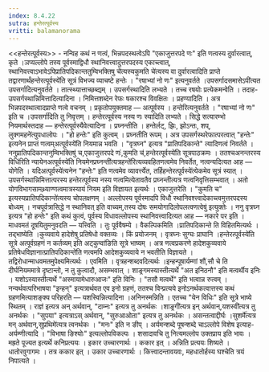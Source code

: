 ```yaml
---
index: 8.4.22
sutra: हन्तेरत्पूर्वस्य
vritti: balamanorama
---
```


<<हन्तेरत्पूर्वस्य>> - नन्विह कथं न णत्वं, भिन्नपदस्थत्वेऽपि "एकाजुत्तरपदे णः" इति णत्वस्य दुर्वारत्वात्, कृते ।ञप्यल्लोपे तस्य पूर्वस्माद्विधौ स्थानिवत्त्वादुत्तरपदस्य एकाच्त्वात्, स्थानिवत्त्वाऽभावेऽपिप्रातिपदिकान्ततुम्विभक्तिषु चे॑त्यस्यकुमति चे॑त्यस्य वा दुर्वारत्वादिति प्राप्ते तद्वारणार्थंहन्तेरत्पूर्वस्ये॑ति सूत्रं विभज्य व्याचष्टे हन्तेः । "रषाभ्यां नो णः" इत्यनुवर्तते ।उपसर्गादसमासेऽपी॑त्यत उपसर्गादित्यनुवर्तते । तात्स्थ्यात्ताच्छब्द्यम् । उपसर्गस्थादिति लभ्यते । तच्च रषयोः प्रत्येकमन्वेति । तदाह-उपसर्गस्थान्निमित्तादित्यादिना । निमित्तशब्देन रेफः षकारश्च विवक्षितः । प्रहण्यादिति । अत्र भिन्नपदस्थात्वादप्राप्ते णत्वे वचनम् । प्रकृतोपयुक्तमाह — अत्पूर्वस्य । हन्तेरित्यनुवर्तते । "रषाभ्यां नो णः" इति च ।उपसर्गा॑दिति तु निवृत्तम् । हन्तेरत्पूर्वस्य नस्य णः स्यादिति लभ्यते । सिद्धे सत्यारम्भो नियमार्थस्तदाह — हन्तेरत्पूर्वस्यैवेत्यादिना । प्रघ्नन्तीति । हन्तेर्लट्, झिः, झोऽन्तः, शप्, लुक्गमहने॑त्युपधालोपः । "हो हन्तेः" इति कुत्वम् । प्रघ्नतीति रूपम् । अत्र उपसर्गस्थरेफात्परत्वात् "हन्तेः" इत्यनेन प्राप्तं णत्वम्अत्पूर्वस्ये॑ति नियमान्न भवति । "वृत्रघ्न" इत्यत्र "प्रातिपदिकान्ते" त्यादिणत्वं निवर्तते । ननुप्रातिपदिकान्तनुम्विभक्तिषु॑ च,एकाजुत्तरपदे णः॑,कुमति च॑,हन्तेरत्पूर्वस्ये॑ति सूत्रपाठक्रमः । ततश्चअनन्तरस्य विधि॑रिति न्यायेनअत्पूर्वस्ये॑ति नियमेनप्रघ्नन्ती॑त्यत्रहन्ते॑रित्यव्यवहितणत्वमेव निवर्तेत, नत्वन्यदित्यत आह — योगेति । यदिअत्पूर्वस्ये॑त्यनेन "हन्तेः" इति णत्वमेव व्यावर्त्त्येत, तर्हिहन्तेरत्पूर्वस्ये॑त्येकमेव सूत्रं स्यात् । उपसर्गस्थान्निमित्तात्परस्य हन्तेरत्पूर्वस्य नस्य णत्वमित्येतावतैव प्रघ्नन्तीत्यत्र णत्वनिवृत्तिसम्भवात् । अतो योगविभागसामथ्र्याण्णत्वमात्रस्यायं नियम इति विज्ञायत इत्यर्थः । एकाजुत्तरेति । "कुमति च" इत्यस्यप्रातिपदिकान्ते॑त्यस्य चोपलक्षणम् । अल्लोपस्य पूर्वस्मादपि विधौ स्थानिवश्त्त्वादेकाच्त्वमुत्तरपदस्य बोध्यम् । नचपूर्वत्रासिद्धे न स्थानिवत् इति वाच्यम्,तस्य दोषः समयोगादिलोपलत्वणत्वेषु॑ इत्युक्तेः । ननु वृत्रघ्न इत्यत्र "हो हन्तेः" इति कथं कुत्वं, पूर्वस्य विधावल्लोपस्य स्थानिवत्त्वादित्यत आह — नकारे पर इति । माधवमतं दूषयितुमनुवदति — यत्त्विति । तुः पूर्ववैषम्ये । वैकल्पिकमिति ।प्रातिपदिकान्ते ति विहितमित्यर्थः । तद्भाष्येति ।कुव्यवाये हादेशेषु प्रतिषेधो वक्तव्यः । किं प्रयोजनम् । वृत्रघ्नः सुग्घः प्राघानि ।हन्तेरत्पूर्वस्ये॑ति सूत्रे अत्पूर्वग्रहणं न कर्तव्यम् इति अट्कुप्वा॑ङिति सूत्रे भाष्यम् । अत्र णत्वप्रकरणे हादेशकुव्यवाये प्रतिषेधविज्ञानात्प्रातिपदिकान्ते॑ति णत्वमपि आदेशकुव्यवाये न भवतीति विज्ञायते । तद्विरोधान्माधवमतमुपेक्ष्यमित्यर्थः । एवमिति । वृत्रहन्शब्दवदित्यर्थः ।इन्हन्पूषार्यम्णां शौ॑,सौ चे ति दीर्घनियममात्रे दृष्टान्तो, न तु कुत्वादौ, असम्भवात् । शाङ्र्गमस्यास्तीत्यर्थे "अत इनिठनौ" इति मत्वर्थीय इनिः । यशोऽस्यास्तीत्यर्थे "अस्मायामेधारुआजः" इति विनिः । "तसौ मत्वर्थे" इति भत्वान्न रुत्वम् । नन्वर्थवत्परिभाषया "इन्हन्" इत्यत्रार्थवत एव इनो ग्रहणं, ततश्च विन्प्रत्यये इनोऽनर्थकत्वात्तस्य कथं ग्रहणमित्याशङ्क्य परिहरति — यशस्विन्नित्यादिना ।अनिनस्मन्निति । एतच्च "येन विधिः" इति सूत्रे भाष्ये स्थितम् । राज्ञ॑ इत्यत्र अन् अर्थवान्, "दाम्नः" इत्यत्र तु अनर्थकः ।शाङ्र्गी॑त्यत्र इन् अर्थवान्,यशस्वी॑त्यत्र तु अनर्थकः । "सुपया" इत्यत्राऽस् अर्थवान्, "सुरुआओता" इत्यत्र तु अनर्थकः । असन्तत्वाद्दीर्घः ।सुशर्मे॑त्यत्र मन् अर्थवान्,सुप्रथिमे॑त्यत्र त्वनर्थकः । "मनः" इति न ङीप् । अर्यमन्शब्दे पूषन्शब्दे चाऽल्लोपे विशेष इत्याह-अर्यम्णीत्यादि । "विभाषा ङिश्योः" इत्यल्लोपविकल्पः । शसादावचि तु नित्यमल्लोप उक्तप्राय इति भावः । मह्रते पूज्यत इत्यर्थे कनिप्रत्ययः । इकार उच्चारणार्थः । ककार इत् । अन्निति प्रत्ययः शिष्यते । धातोरवुगागमः । तत्र ककार इत् । उकार उच्चारणार्थः । कित्त्वादन्तावयवः, महधातोर्हस्य घश्चेति त्रयं निपात्यते । 